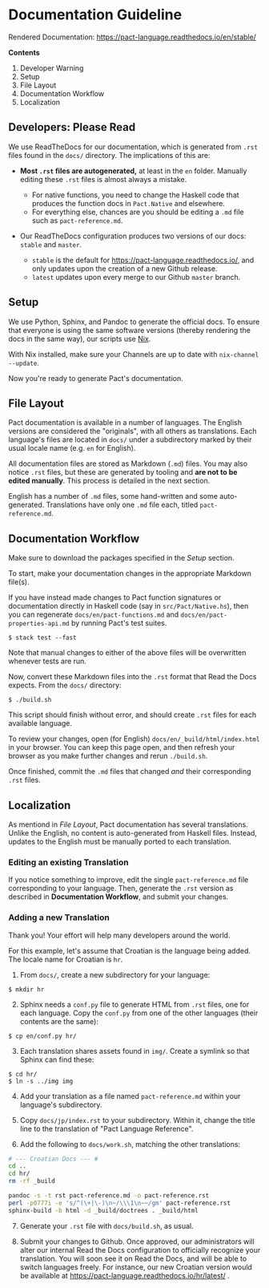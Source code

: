 # Documentation Guideline

Rendered Documentation: https://pact-language.readthedocs.io/en/stable/

**Contents**

1. Developer Warning
2. Setup
3. File Layout
4. Documentation Workflow
5. Localization

## Developers: Please Read

We use ReadTheDocs for our documentation, which is generated from `.rst` files
found in the `docs/` directory. The implications of this are:

- **Most `.rst` files are autogenerated,** at least in the `en` folder. Manually
  editing these `.rst` files is almost always a mistake.

  - For native functions, you need to change the Haskell code that produces the
    function docs in `Pact.Native` and elsewhere.
  - For everything else, chances are you should be editing a `.md` file such as
    `pact-reference.md`.

- Our ReadTheDocs configuration produces two versions of our docs: `stable` and
  `master`.

  - `stable` is the default for https://pact-language.readthedocs.io/, and only
    updates upon the creation of a new Github release.
  - `latest` updates upon every merge to our Github `master` branch.

## Setup

We use Python, Sphinx, and Pandoc to generate the official docs. To ensure that
everyone is using the same software versions (thereby rendering the docs in the
same way), our scripts use [Nix](https://nixos.org/nix/).

With Nix installed, make sure your Channels are up to date with `nix-channel --update`.

Now you're ready to generate Pact's documentation.

## File Layout

Pact documentation is available in a number of languages. The English versions
are considered the "originals", with all others as translations. Each language's
files are located in `docs/` under a subdirectory marked by their usual locale
name (e.g. `en` for English).

All documentation files are stored as Markdown (`.md`) files. You may also notice
`.rst` files, but these are generated by tooling and **are not to be edited manually**.
This process is detailed in the next section.

English has a number of `.md` files, some hand-written and some auto-generated.
Translations have only one `.md` file each, titled `pact-reference.md`.

## Documentation Workflow

Make sure to download the packages specified in the *Setup* section.

To start, make your documentation changes in the appropriate Markdown file(s).

If you have instead made changes to Pact function signatures or documentation
directly in Haskell code (say in `src/Pact/Native.hs`), then you can regenerate
`docs/en/pact-functions.md` and `docs/en/pact-properties-api.md` by running Pact's test suites.

```
$ stack test --fast
```

Note that manual changes to either of the above files will be overwritten
whenever tests are run.

Now, convert these Markdown files into the `.rst` format that Read the Docs expects.
From the `docs/` directory:

```
$ ./build.sh
```

This script should finish without error, and should create `.rst` files for each available language.

To review your changes, open (for English) `docs/en/_build/html/index.html` in your browser.
You can keep this page open, and then refresh your browser as you make further changes
and rerun `./build.sh`.

Once finished, commit the `.md` files that changed *and* their corresponding `.rst` files.

## Localization

As mentiond in *File Layout*, Pact documentation has several translations.
Unlike the English, no content is auto-generated from Haskell files.
Instead, updates to the English must be manually ported to each translation.

### Editing an existing Translation

If you notice something to improve, edit the single `pact-reference.md` file corresponding
to your language. Then, generate the `.rst` version as described in **Documentation Workflow**,
and submit your changes.

### Adding a new Translation

Thank you! Your effort will help many developers around the world.

For this example, let's assume that Croatian is the language being added.
The locale name for Croatian is `hr`.

1. From `docs/`, create a new subdirectory for your language:

```
$ mkdir hr
```

2. Sphinx needs a `conf.py` file to generate HTML from `.rst` files, one for each language.
   Copy the `conf.py` from one of the other languages (their contents are the same):

```
$ cp en/conf.py hr/
```

3. Each translation shares assets found in `img/`. Create a symlink so that
   Sphinx can find these:

```
$ cd hr/
$ ln -s ../img img
```

4. Add your translation as a file named `pact-reference.md` within your language's subdirectory.

5. Copy `docs/jp/index.rst` to your subdirectory. Within it, change the title line
   to the translation of "Pact Language Reference".

6. Add the following to `docs/work.sh`, matching the other translations:

```bash
# --- Croatian Docs --- #
cd ..
cd hr/
rm -rf _build

pandoc -s -t rst pact-reference.md -o pact-reference.rst
perl -p0777i -e 's/^(\+|\-)\n~/\\\1\n~~/gm' pact-reference.rst
sphinx-build -b html -d _build/doctrees . _build/html
```

7. Generate your `.rst` file with `docs/build.sh`, as usual.

8. Submit your changes to Github. Once approved, our administrators will alter
   our internal Read the Docs configuration to officially recognize your
   translation. You will soon see it on Read the Docs, and will be able to switch
   languages freely. For instance, our new Croatian version would be available
   at https://pact-language.readthedocs.io/hr/latest/ .
